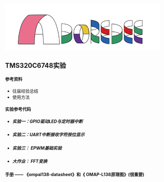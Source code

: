 <div align =center><img src="https://github.com/kangzhiheng/GuideOfProgram/blob/master/src/adoredee.png"/></div>

## TMS320C6748实验

#### 参考资料  #### 

- 往届经验总结
- 使用方法

#### 实验参考代码

- ##### 实验一：GPIO驱动LED与定时器中断

- ##### 实验二：**UART中断接收字符按位显示**

- ##### 实验三： **EPWM基础实验**

- ##### 大作业： **FFT变换**

#### 手册 —— 《ompal138-datasheet》和《 OMAP-L138原理图》(很重要)

